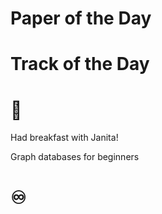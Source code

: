 # Paper of the Day
# Track of the Day
# 🍉
Had breakfast with Janita! 

Graph databases for beginners 
[](https://neo4j.com/whitepapers/graph-databases-beginners-ebook/)

# ♾
